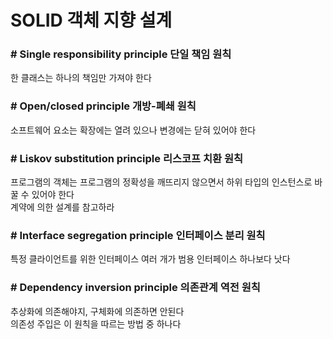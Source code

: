 # SOLID 객체 지향 설계

### # Single responsibility principle 단일 책임 원칙

한 클래스는 하나의 책임만 가져야 한다

### # Open/closed principle 개방-폐쇄 원칙

소프트웨어 요소는 확장에는 열려 있으나 변경에는 닫혀 있어야 한다

### # Liskov substitution principle 리스코프 치환 원칙

프로그램의 객체는 프로그램의 정확성을 깨뜨리지 않으면서 하위 타입의 인스턴스로 바꿀 수 있어야 한다  
계약에 의한 설계를 참고하라

### # Interface segregation principle 인터페이스 분리 원칙

특정 클라이언트를 위한 인터페이스 여러 개가 범용 인터페이스 하나보다 낫다

### # Dependency inversion principle 의존관계 역전 원칙

추상화에 의존해야지, 구체화에 의존하면 안된다  
의존성 주입은 이 원칙을 따르는 방법 중 하나다
